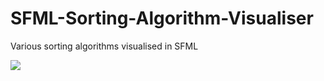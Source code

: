 # SFML-Sorting-Algorithm-Visualiser
Various sorting algorithms visualised in SFML

![](https://github.com/ewerae/FML-Sorting-Algorithm-Visualiser/blob/main/sorting.gif)
